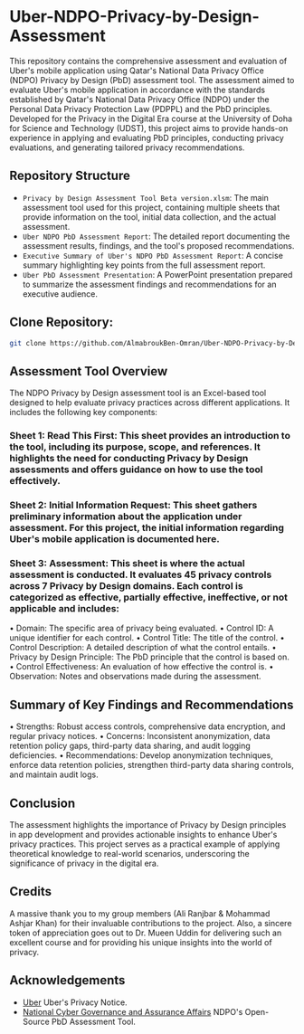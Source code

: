 # Uber-NDPO-Privacy-by-Design-Assessment
This repository contains the comprehensive assessment and evaluation of Uber's mobile application using Qatar's National Data Privacy Office (NDPO) Privacy by Design (PbD) assessment tool. The assessment aimed to evaluate Uber's mobile application in accordance with the standards established by Qatar's National Data Privacy Office (NDPO) under the Personal Data Privacy Protection Law (PDPPL) and the PbD principles. Developed for the Privacy in the Digital Era course at the University of Doha for Science and Technology (UDST), this project aims to provide hands-on experience in applying and evaluating PbD principles, conducting privacy evaluations, and generating tailored privacy recommendations.

## Repository Structure
- `Privacy by Design Assessment Tool Beta version.xlsm`: The main assessment tool used for this project, containing multiple sheets that provide information on the tool, initial data collection, and the actual assessment.
- `Uber NDPO PbD Assessment Report`: The detailed report documenting the assessment results, findings, and the tool's proposed recommendations.
- `Executive Summary of Uber's NDPO PbD Assessment Report`: A concise summary highlighting key points from the full assessment report.
- `Uber PbD Assessment Presentation`: A PowerPoint presentation prepared to summarize the assessment findings and recommendations for an executive audience.

## Clone Repository:
```bash
git clone https://github.com/AlmabroukBen-Omran/Uber-NDPO-Privacy-by-Design-Assessment.git
```

## Assessment Tool Overview
The NDPO Privacy by Design assessment tool is an Excel-based tool designed to help evaluate privacy practices across different applications. It includes the following key components:

### Sheet 1: Read This First: This sheet provides an introduction to the tool, including its purpose, scope, and references. It highlights the need for conducting Privacy by Design assessments and offers guidance on how to use the tool effectively.

### Sheet 2: Initial Information Request: This sheet gathers preliminary information about the application under assessment. For this project, the initial information regarding Uber's mobile application is documented here.

### Sheet 3: Assessment: This sheet is where the actual assessment is conducted. It evaluates 45 privacy controls across 7 Privacy by Design domains. Each control is categorized as effective, partially effective, ineffective, or not applicable and includes:
• Domain: The specific area of privacy being evaluated.
• Control ID: A unique identifier for each control.
• Control Title: The title of the control.
• Control Description: A detailed description of what the control entails.
• Privacy by Design Principle: The PbD principle that the control is based on.
• Control Effectiveness: An evaluation of how effective the control is.
• Observation: Notes and observations made during the assessment.

## Summary of Key Findings and Recommendations
• Strengths: Robust access controls, comprehensive data encryption, and regular privacy notices.
• Concerns: Inconsistent anonymization, data retention policy gaps, third-party data sharing, and audit logging deficiencies.
• Recommendations: Develop anonymization techniques, enforce data retention policies, strengthen third-party data sharing controls, and maintain audit logs.

## Conclusion
The assessment highlights the importance of Privacy by Design principles in app development and provides actionable insights to enhance Uber's privacy practices. This project serves as a practical example of applying theoretical knowledge to real-world scenarios, underscoring the significance of privacy in the digital era.

## Credits
A massive thank you to my group members (Ali Ranjbar & Mohammad Ashjar Khan) for their invaluable contributions to the project. Also, a sincere token of appreciation goes out to Dr. Mueen Uddin for delivering such an excellent course and for providing his unique insights into the world of privacy.

## Acknowledgements
- [Uber](https://www.uber.com/legal/en/document/?name=privacy-notice&country=qatar&lang=en) Uber's Privacy Notice.
- [National Cyber Governance and Assurance Affairs](https://assurance.ncsa.gov.qa/sites/default/files/library/2023-10/Privacy%20by%20Design%20Assessment%20Tool%20Beta%20version_1.xlsm) NDPO's Open-Source PbD Assessment Tool.
